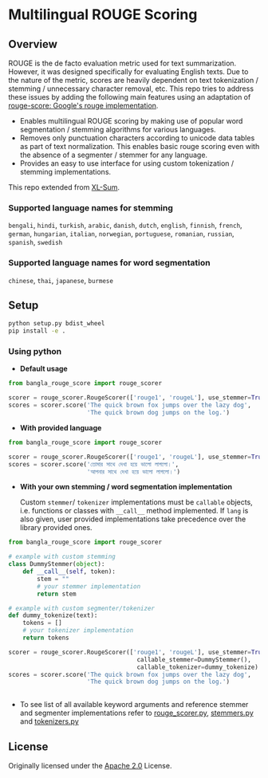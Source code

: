 # Multilingual ROUGE Scoring

## Overview

ROUGE is the de facto evaluation metric used for text summarization. However, it was designed specifically for evaluating English texts. Due to the nature of the metric, scores are heavily dependent on text tokenization / stemming / unnecessary character removal, etc. This repo tries to address these issues by adding the following main features using an adaptation of [rouge-score: Google's rouge implementation](https://github.com/google-research/google-research/tree/master/rouge).

* Enables multilingual ROUGE scoring by making use of popular word segmentation / stemming algorithms for various languages.
* Removes only punctuation characters according to unicode data tables as part of text normalization. This enables basic rouge scoring even with the absence of a segmenter / stemmer for any language.
* Provides an easy to use interface for using custom tokenization / stemming implementations.

This repo extended from [XL-Sum](https://github.com/csebuetnlp/xl-sum/tree/master/multilingual_rouge_scoring).
  
### Supported language names for stemming
`bengali`, `hindi`, `turkish`, `arabic`, `danish`, `dutch`, `english`, `finnish`, `french`, `german`, `hungarian`, `italian`, `norwegian`, `portuguese`, `romanian`, `russian`, `spanish`, `swedish`

### Supported language names for word segmentation
`chinese`, `thai`, `japanese`, `burmese`

## Setup
```bash
python setup.py bdist_wheel
pip install -e .
```


<!-- ## Example Usage

### Using CLI
```bash
python -m rouge_score.rouge \
    --target_filepattern=*.targets \
    --prediction_filepattern=*.decodes \
    --output_filename=scores.csv \
    --use_stemmer=true \ # optional
    --lang="bengali" # optional
``` -->


### Using python

* **Default usage**


```python
from bangla_rouge_score import rouge_scorer

scorer = rouge_scorer.RougeScorer(['rouge1', 'rougeL'], use_stemmer=True)
scores = scorer.score('The quick brown fox jumps over the lazy dog',
                      'The quick brown dog jumps on the log.')
```
* **With provided language**
  
```python
from bangla_rouge_score import rouge_scorer

scorer = rouge_scorer.RougeScorer(['rouge1', 'rougeL'], use_stemmer=True, lang="bengali")
scores = scorer.score('তোমার সাথে দেখা হয়ে ভালো লাগলো।',
                      'আপনার সাথে দেখা হয়ে ভালো লাগলো।')
```

* **With your own stemming / word segmentation implementation**
  
    Custom `stemmer`/ `tokenizer` implementations must be `callable` objects, i.e. functions or classes with `__call__` method implemented. If `lang` is also given, user provided implementations take precedence over the library provided ones.

```python
from bangla_rouge_score import rouge_scorer

# example with custom stemming
class DummyStemmer(object):
    def __call__(self, token):
        stem = ""
        # your stemmer implementation
        return stem

# example with custom segmenter/tokenizer
def dummy_tokenize(text):
    tokens = []
    # your tokenizer implementation
    return tokens

scorer = rouge_scorer.RougeScorer(['rouge1', 'rougeL'], use_stemmer=True, 
                                    callable_stemmer=DummyStemmer(),
                                    callable_tokenizer=dummy_tokenize)
scores = scorer.score('The quick brown fox jumps over the lazy dog',
                      'The quick brown dog jumps on the log.')
                      
```

* To see list of all available keyword arguments and reference stemmer and segmenter implementations refer to [rouge_scorer.py]("rouge_scorer.py), [stemmers.py]("stemmers.py) and [tokenizers.py]("tokenizers.py) 


## License

Originally licensed under the
[Apache 2.0](https://github.com/google-research/google-research/blob/master/LICENSE)
License.
